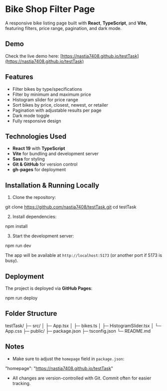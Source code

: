 # Bike Shop Filter Page

A responsive bike listing page built with **React**, **TypeScript**, and **Vite**, featuring filters, price range, pagination, and dark mode.

## Demo

Check the live demo here: [https://nastia7408.github.io/testTask](https://nastia7408.github.io/testTask)

## Features

- Filter bikes by type/specifications
- Filter by minimum and maximum price
- Histogram slider for price range
- Sort bikes by price, closest, newest, or retailer
- Pagination with adjustable results per page
- Dark mode toggle
- Fully responsive design

## Technologies Used

- **React 19** with **TypeScript**
- **Vite** for bundling and development server
- **Sass** for styling
- **Git & GitHub** for version control
- **gh-pages** for deployment

## Installation & Running Locally

1. Clone the repository:

git clone https://github.com/nastia7408/testTask.git
cd testTask

2. Install dependencies:

npm install

3. Start the development server:

npm run dev

The app will be available at `http://localhost:5173` (or another port if 5173 is busy).

## Deployment

The project is deployed via **GitHub Pages**:

npm run deploy

## Folder Structure

testTask/
├─ src/
│ ├─ App.tsx
│ ├─ bikes.ts
│ ├─ HistogramSlider.tsx
│ └─ App.css
├─ public/
├─ package.json
├─ tsconfig.json
└─ README.md

## Notes

- Make sure to adjust the `homepage` field in `package.json`:

"homepage": "https://nastia7408.github.io/testTask"

- All changes are version-controlled with Git. Commit often for easier tracking.
